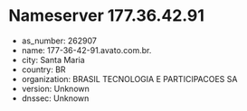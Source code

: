 # Nameserver 177.36.42.91

* as_number: 262907
* name: 177-36-42-91.avato.com.br.
* city: Santa Maria
* country: BR
* organization: BRASIL TECNOLOGIA E PARTICIPACOES SA
* version: Unknown
* dnssec: Unknown
